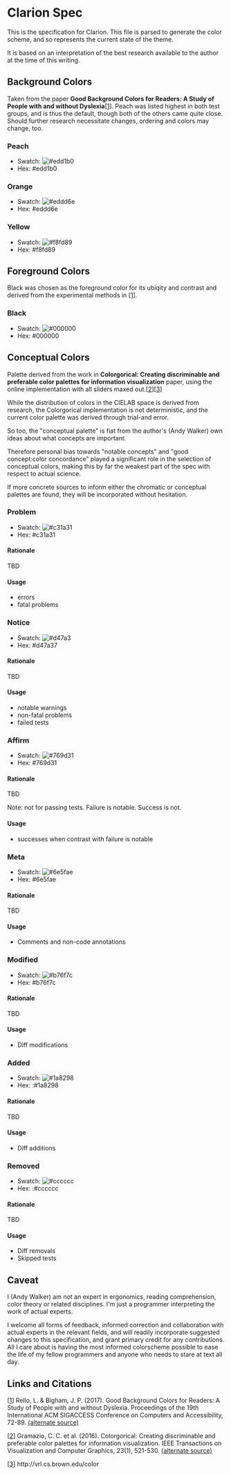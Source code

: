 # Clarion Spec
This is the specification for Clarion. This file is parsed to generate the color scheme, and so represents the current state of the theme.

It is based on an interpretation of the best research available to the author at the time of this writing.

## Background Colors
Taken from the paper **Good Background Colors for Readers: A Study of People with and without Dyslexia**[[1]]. Peach was listed highest in both test groups, and is thus the default, though both of the others came quite close. Should further research necessitate changes, ordering and colors may change, too.

### Peach
* Swatch: ![#edd1b0](https://via.placeholder.com/15/edd1b0/000000?text=+)
* Hex: #edd1b0

### Orange
* Swatch: ![#eddd6e](https://via.placeholder.com/15/eddd6e/000000?text=+)
* Hex: #eddd6e

### Yellow
* Swatch: ![#f8fd89](https://via.placeholder.com/15/f8fd89/000000?text=+)
* Hex: #f8fd89

## Foreground Colors

Black was chosen as the foreground color for its ubiqity and contrast and derived from the experimental methods in [[1]].

### Black
* Swatch: ![#000000](https://via.placeholder.com/15/000000/000000?text=+)
* Hex: #000000

## Conceptual Colors
Palette derived from the work in **Colorgorical: Creating discriminable and preferable color palettes for information visualization** paper, using the online implementation with all sliders maxed out.[[2]][[3]]

While the distribution of colors in the CIELAB space is derived from research, the Colorgorical implementation is not deterministic, and the current color palette was derived through trial-and error.

So too, the "conceptual palette" is fiat from the author's (Andy Walker) own ideas about what concepts are important.

Therefore personal bias towards "notable concepts" and "good concept:color concordance" played a significant role in the selection of conceptual colors, making this by far the weakest part of the spec with respect to actual science.

If more concrete sources to inform either the chromatic or conceptual palettes are found, they will be incorporated without hesitation.

### Problem
* Swatch: ![#c31a31](https://via.placeholder.com/15/c31a31/000000?text=+)
* Hex: #c31a31

#### Rationale
TBD

#### Usage
* errors
* fatal problems

### Notice
* Swatch: ![#d47a3](https://via.placeholder.com/15/d47a3/000000?text=+)
* Hex: #d47a37

#### Rationale
TBD

#### Usage
* notable warnings
* non-fatal problems
* failed tests

### Affirm
* Swatch: ![#769d31](https://via.placeholder.com/15/769d31/000000?text=+)
* Hex: #769d31

#### Rationale
TBD

Note: not for passing tests. Failure is notable. Success is not.

#### Usage
* successes when contrast with failure is notable

### Meta
* Swatch: ![#6e5fae](https://via.placeholder.com/15/6e5fae/000000?text=+)
* Hex: #6e5fae

#### Rationale
TBD

#### Usage
* Comments and non-code annotations

### Modified
* Swatch: ![#b76f7c](https://via.placeholder.com/15/b76f7c/000000?text=+)
* Hex: #b76f7c

#### Rationale
TBD

#### Usage
* Diff modifications

### Added
* Swatch: ![#1a8298](https://via.placeholder.com/15/1a8298/000000?text=+)
* Hex: :#1a8298

#### Rationale
TBD

#### Usage
* Diff additions

### Removed
* Swatch: ![#cccccc](https://via.placeholder.com/15/cccccc/000000?text=+)
* Hex: :#cccccc

#### Rationale
TBD

#### Usage
* Diff removals
* Skipped tests

## Caveat

I (Andy Walker) am not an expert in ergonomics, reading comprehension, color theory or related disciplines. I'm just a programmer interpreting the work of actual experts.

I welcome all forms of feedback, informed correction and collaboration with actual experts in the relevant fields, and will readily incorporate suggested changes to this specification, and grant primary credit for any contributions. All I care about is having the most informed colorscheme possible to ease the life of my fellow programmers and anyone who needs to stare at text all day.

## Links and Citations
[[1]] Rello, L. & Bigham, J. P. (2017). Good Background Colors for Readers: A Study of People with and without Dyslexia. Proceedings of the 19th International ACM SIGACCESS Conference on Computers and Accessibility, 72-89.
[(alternate source)](https://www.cs.cmu.edu/~jbigham/pubs/pdfs/2017/colors.pdf)

[[2]] Gramazio, C. C. et al. (2016). Colorgorical: Creating discriminable and preferable color palettes for information visualization. IEEE Transactions on Visualization and Computer Graphics, 23(1), 521-530. [(alternate source)](http://vrl.cs.brown.edu/color/pdf/colorgorical.pdf)

[[3]] http<area>://vrl.cs.brown.edu/color
 
[1]: https://doi.org/10.1145/3132525.3132546
[2]: https://doi.org/10.1109/TVCG.2016.2598918
[3]: http://vrl.cs.brown.edu/color
[4]: https://spec.draculatheme.com/